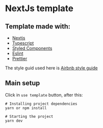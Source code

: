 # NextJs template


## Template made with:

- [Nextjs](https://nextjs.org/)
- [Typescript](https://www.typescriptlang.org/)
- [Styled Components](https://styled-components.com/)
- [Eslint](https://eslint.org/)
- [Prettier](https://prettier.io/)

The style guid used here is [Airbnb style guide](https://github.com/airbnb/javascript)

## Main setup
Click in `use template` button, after this:

```
# Installing project dependencies
yarn or npm install

# Starting the project
yarn dev
```